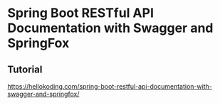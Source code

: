 # Spring Boot RESTful API Documentation with Swagger and SpringFox

## Tutorial

https://hellokoding.com/spring-boot-restful-api-documentation-with-swagger-and-springfox/
